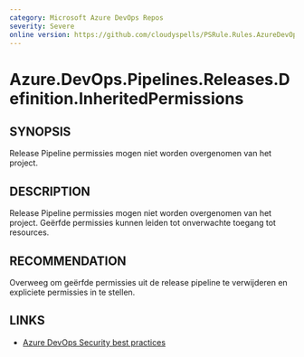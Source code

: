 ```yaml
---
category: Microsoft Azure DevOps Repos
severity: Severe
online version: https://github.com/cloudyspells/PSRule.Rules.AzureDevOps/blob/main/src/PSRule.Rules.AzureDevOps/nl/Azure.DevOps.Pipelines.Releases.Definition.InheritedPermissions.md
---
```


# Azure.DevOps.Pipelines.Releases.Definition.InheritedPermissions

## SYNOPSIS

Release Pipeline permissies mogen niet worden overgenomen van het project.

## DESCRIPTION

Release Pipeline permissies mogen niet worden overgenomen van het project. Geërfde
permissies kunnen leiden tot onverwachte toegang tot resources.

## RECOMMENDATION

Overweeg om geërfde permissies uit de release pipeline te verwijderen en expliciete
permissies in te stellen.

## LINKS

- [Azure DevOps Security best practices](https://learn.microsoft.com/en-us/azure/devops/organizations/security/security-best-practices?view=azure-devops#scoped-permissions)
